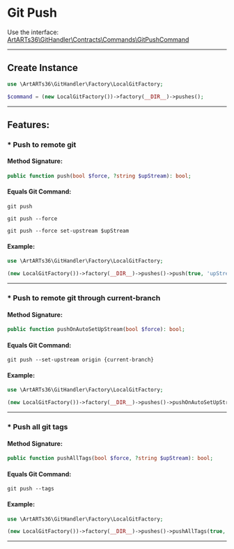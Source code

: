 # Git Push

Use the interface: [ArtARTs36\GitHandler\Contracts\Commands\GitPushCommand](../src/Contracts/Commands/GitPushCommand.php)

---

## Create Instance

```php
use \ArtARTs36\GitHandler\Factory\LocalGitFactory;

$command = (new LocalGitFactory())->factory(__DIR__)->pushes();
```

---

## Features:

### * Push to remote git

#### Method Signature:



```php
public function push(bool $force, ?string $upStream): bool;
```

#### Equals Git Command:

`git push`

`git push --force`

`git push --force set-upstream $upStream`

#### Example:

```php
use \ArtARTs36\GitHandler\Factory\LocalGitFactory;

(new LocalGitFactory())->factory(__DIR__)->pushes()->push(true, 'upStream-test');
```

---
### * Push to remote git through current-branch

#### Method Signature:



```php
public function pushOnAutoSetUpStream(bool $force): bool;
```

#### Equals Git Command:

`git push --set-upstream origin {current-branch}`

#### Example:

```php
use \ArtARTs36\GitHandler\Factory\LocalGitFactory;

(new LocalGitFactory())->factory(__DIR__)->pushes()->pushOnAutoSetUpStream(true);
```

---
### * Push all git tags

#### Method Signature:



```php
public function pushAllTags(bool $force, ?string $upStream): bool;
```

#### Equals Git Command:

`git push --tags`

#### Example:

```php
use \ArtARTs36\GitHandler\Factory\LocalGitFactory;

(new LocalGitFactory())->factory(__DIR__)->pushes()->pushAllTags(true, 'upStream-test');
```

---
